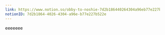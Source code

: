 ```yaml
---
link: https://www.notion.so/obby-to-noshie-7d2b186440264304a96eb77e227b522e
notionID: 7d2b1864-4026-4304-a96e-b77e227b522e
---
```

eeeeeee